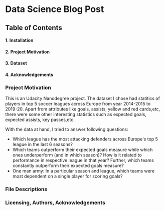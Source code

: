 # Data Science Blog Post

## Table of Contents
#### 1. Installation
#### 2. Project Motivation
#### 3. Dataset
#### 4. Acknowledgements

### Project Motivation
This is an Udacity Nanodegree project. The dataset I chose had statitics of players in top 5 soccer leagues across Europe from year 2014-2015 to 2019-20. Apart from attributes like goals, assists, yellow and red cards,etc, there were some other interesting statistics such as expected goals, expected assists, key passes,etc. 


With the data at hand, I tried to answer following questions:

- Which league has the most attacking defenders across Europe's top 5 league in the last 6 seasons? 
- Which teams outperform their expected goals measure while which ones underperform (and in which season)? How is it related to performance in respective league in that year? Further, which teams constantly outperform their expected goals measure?
- One man army: In a particular season and league, which teams were most dependent on a single player for scoring goals?


### File Descriptions

### Licensing, Authors, Acknowledgements
